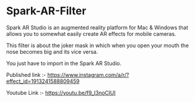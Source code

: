 # Spark-AR-Filter

Spark AR Studio is an augmented reality platform for Mac & Windows that allows you to somewhat easily create AR effects for mobile cameras.

This filter is about the joker mask in which when you open your mouth the nose becomes big and its vice versa.

You just have to import in the Spark AR Studio.

Published link :- https://www.instagram.com/a/r/?effect_id=1913241588809459

Youtube Link :- https://youtu.be/f9_I3noCIUI
